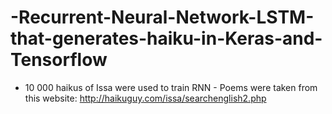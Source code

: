 # -Recurrent-Neural-Network-LSTM-that-generates-haiku-in-Keras-and-Tensorflow
- 10 000 haikus of Issa were used to train RNN - Poems were taken from this website: http://haikuguy.com/issa/searchenglish2.php
